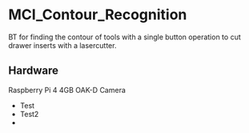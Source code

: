 # MCI_Contour_Recognition
BT for finding the contour of tools with a single button operation to cut drawer inserts with a lasercutter.

## Hardware
Raspberry Pi 4 4GB
OAK-D Camera
* Test
* Test2
* 
